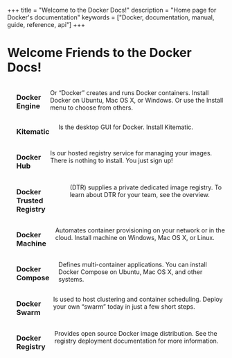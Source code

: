 +++
title = "Welcome to the Docker Docs!"
description = "Home page for Docker's documentation"
keywords = ["Docker, documentation, manual, guide, reference, api"]
+++

<div class="hero">
    <h1 class="text-center">Welcome Friends to the Docker Docs!</h1>
</div>

<div class="row medium-uncollapse text-center">
    <div class="small-12 medium-4 large-3 columns">
        <div class="icon">
            <img src="/dist/assets/images/products/compose.svg" alt="">
        </div>
        <h3>Docker Engine</h3>
        <p>
            Or “Docker” creates and runs Docker containers. Install Docker on Ubuntu, Mac OS X, or Windows. Or use the Install menu to choose from others.
        </p>
    </div>
    <div class="small-12 medium-4 large-3 columns">
        <div class="icon">
            <img src="/dist/assets/images/products/compose.svg" alt="">
        </div>
        <h3>Kitematic</h3>
        <p>
            Is the desktop GUI for Docker. Install Kitematic.
        </p>
    </div>
    <div class="small-12 medium-4 large-3 columns">
        <div class="icon">
            <img src="/dist/assets/images/products/compose.svg" alt="">
        </div>
        <h3>Docker Hub</h3>
        <p>
            Is our hosted registry service for managing your images. There is nothing to install. You just sign up!
        </p>
    </div>
    <div class="small-12 medium-4 large-3 columns">
        <div class="icon">
            <img src="/dist/assets/images/products/compose.svg" alt="">
        </div>
        <h3>Docker Trusted Registry</h3>
        <p>
            (DTR) supplies a private dedicated image registry. To learn about DTR for your team, see the overview.
        </p>
    </div>
    <div class="small-12 medium-4 large-3 columns">
        <div class="icon">
            <img src="/dist/assets/images/products/compose.svg" alt="">
        </div>
        <h3>Docker Machine</h3>
        <p>
            Automates container provisioning on your network or in the cloud. Install machine on Windows, Mac OS X, or Linux.
        </p>
    </div>
    <div class="small-12 medium-4 large-3 columns">
        <div class="icon">
            <img src="/dist/assets/images/products/compose.svg" alt="">
        </div>
        <h3>Docker Compose</h3>
        <p>
            Defines multi-container applications. You can install Docker Compose on Ubuntu, Mac OS X, and other systems.
        </p>
    </div>
    <div class="small-12 medium-4 large-3 columns">
        <div class="icon">
            <img src="/dist/assets/images/products/compose.svg" alt="">
        </div>
        <h3>Docker Swarm</h3>
        <p>
            Is used to host clustering and container scheduling. Deploy your own “swarm” today in just a few short steps.
        </p>
    </div>
    <div class="small-12 medium-4 large-3 columns">
        <div class="icon">
            <img src="/dist/assets/images/products/compose.svg" alt="">
        </div>
        <h3>Docker Registry</h3>
        <p>
            Provides open source Docker image distribution. See the registry deployment documentation for more information.
        </p>
    </div>
</div>
